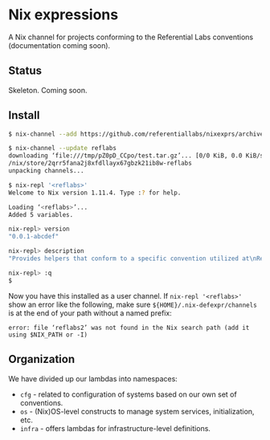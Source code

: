 # <reflabs> Nix expressions

A Nix channel for projects conforming to the Referential Labs conventions
(documentation coming soon).

## Status

Skeleton. Coming soon.

## Install

```bash
$ nix-channel --add https://github.com/referentiallabs/nixexprs/archive/<version>.tar.gz reflabs

$ nix-channel --update reflabs
downloading ‘file:///tmp/pZ0pD_CCpo/test.tar.gz’... [0/0 KiB, 0.0 KiB/s]
/nix/store/2qrr5fana2j8xfdllayx67gbzk21ib8w-reflabs
unpacking channels...

$ nix-repl '<reflabs>'
Welcome to Nix version 1.11.4. Type :? for help.

Loading ‘<reflabs>’...
Added 5 variables.

nix-repl> version
"0.0.1-abcdef"

nix-repl> description
"Provides helpers that conform to a specific convention utilized at\nReferential Labs. Facilitates easier sharing of such utilities as a\nchannel.\n"

nix-repl> :q
$
```

Now you have this installed as a user channel. If `nix-repl '<reflabs>'`
show an error like the following, make sure `${HOME}/.nix-defexpr/channels` is
at the end of your path without a named prefix:

```
error: file ‘reflabs2’ was not found in the Nix search path (add it using $NIX_PATH or -I)
```

## Organization

We have divided up our lambdas into namespaces:

* `cfg` - related to configuration of systems based on our own set of conventions.
* `os` - (Nix)OS-level constructs to manage system services, initialization, etc.
* `infra` - offers lambdas for infrastructure-level definitions.


